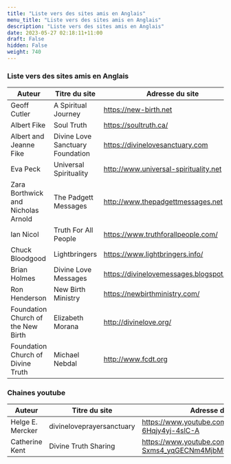 ```yaml
---
title: "Liste vers des sites amis en Anglais"
menu_title: "Liste vers des sites amis en Anglais"
description: "Liste vers des sites amis en Anglais"
date: 2023-05-27 02:18:11+11:00
draft: False
hidden: False
weight: 740
---
```

###  Liste vers des sites amis en Anglais

**Auteur** | **Titre du site** | **Adresse du site**  
---|---|---
Geoff Cutler | A Spiritual Journey | https://new-birth.net
Albert Fike  | Soul  Truth | https://soultruth.ca/
Albert and Jeanne Fike | Divine Love Sanctuary Foundation | https://divinelovesanctuary.com
Eva Peck | Universal Spirituality | http://www.universal-spirituality.net
Zara Borthwick and Nicholas Arnold |  The Padgett Messages | http://www.thepadgettmessages.net
Ian Nicol | Truth For All People | https://www.truthforallpeople.com/
Chuck Bloodgood | Lightbringers | https://www.lightbringers.info/
Brian Holmes | Divine Love Messages | https://divinelovemessages.blogspot.com/
Ron Henderson | New Birth Ministry | https://newbirthministry.com/
Foundation Church of the New Birth | Elizabeth  Morana | http://divinelove.org/
Foundation Church of Divine Truth | Michael Nebdal | http://www.fcdt.org

### Chaines youtube

**Auteur** | **Titre du site** | **Adresse du site**  
---|---|---
Helge E. Mercker | divineloveprayersanctuary | https://www.youtube.com/channel/UCxIr47t-6Hqjy4yj-4slC-A
Catherine Kent | Divine Truth Sharing  | https://www.youtube.com/channel/UC7-Sxms4_yqGECNm4MjbMUg

